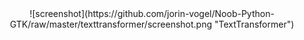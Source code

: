 
<center>![screenshot](https://github.com/jorin-vogel/Noob-Python-GTK/raw/master/texttransformer/screenshot.png "TextTransformer")</center>

